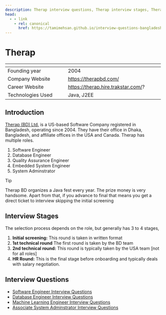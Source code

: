 ```yaml
---
description: Therap interview questions, Therap interview stages, Therap interview details, Therap interview question and answers
head:
  - - link
    - rel: canonical
      href: https://tamimehsan.github.io/interview-questions-bangladesh/companies/therap
---
```

# Therap

| <img width="441" height="1"> | <img width="441" height="1">       |
| :--------------------------- | :--------------------------------- |
| Founding year                | 2004                               |
| Company Website              | https://therapbd.com/              |
| Career Website               | https://therap.hire.trakstar.com/? |
| Technologies Used            | Java, J2EE                         |

## Introduction

[Therap (BD) Ltd.](https://therapbd.com/) is a US-based Software Company registered in Bangladesh, operating since 2004. They have their office in Dhaka, Bangladesh, and affiliate offices in the USA and Canada.
Therap has multiple roles.

1. Software Engineer
2. Database Engineer
3. Quality Assurance Engineer
4. Embedded System Engineer
5. System Adminstrator

> [!TIP]
> Therap BD organizes a Java fest every year. The prize money is very handsome. Apart from that, if you advance to final that means you get a direct ticket to interview skipping the initial screening

## Interview Stages

The selection process depends on the role, but generally has 3 to 4 stages,

1. **Initial screening:** This round is taken in written format
1. **1st technical round** The first round is taken by the BD team
1. **2nd technical round:** This round is typically taken by the USA team [not for all roles]
1. **HR Round:** This is the final stage before onboarding and typically deals with salary negotiation. 

## Interview Questions

- [Software Engineer Interview Questions](./swe)
- [Database Engineer Interview Questions](./dbe)
- [Machine Learning Engineer Interview Questions](./ml)
- [Associate System Adminstrator Interview Questions](./sys.md)
